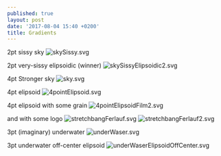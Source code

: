```yaml
---
published: true
layout: post
date: '2017-08-04 15:40 +0200'
title: Gradients
---
```

2pt sissy sky
![skySissy.svg]({{site.baseurl}}/media/skySissy.svg)

2pt very-sissy elipsoidic (winner)
![skySissyElipsoidic2.svg]({{site.baseurl}}/media/skySissyElipsoidic2.svg)

4pt Stronger sky
![sky.svg]({{site.baseurl}}/media/sky.svg)

4pt elipsoid
![4pointElipsoid.svg]({{site.baseurl}}/media/4pointElipsoid.svg)

4pt elipsoid with some grain
![4pointElipsoidFilm2.svg]({{site.baseurl}}/media/4pointElipsoidFilm2.svg)

and with some logo
![stretchbangFerlauf.svg]({{site.baseurl}}/media/stretchbangFerlauf.svg)
![stretchbangFerlauf2.svg]({{site.baseurl}}/media/stretchbangFerlauf2.svg)

3pt (imaginary) underwater
![underWaser.svg]({{site.baseurl}}/media/underWaser.svg)

3pt underwater off-center elipsoid
![underWaserElipsoidOffCenter.svg]({{site.baseurl}}/media/underWaserElipsoidOffCenter.svg)
